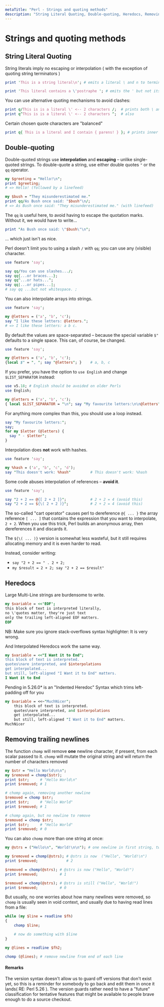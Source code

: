 ```yaml
---
metaTitle: "Perl - Strings and quoting methods"
description: "String Literal Quoting, Double-quoting, Heredocs, Removing trailing newlines"
---
```


# Strings and quoting methods



## String Literal Quoting


String literals imply no escaping or interpolation ( with the exception of quoting string terminators )

```perl
print 'This is a string literal\n'; # emits a literal \ and n to terminal

print 'This literal contains a \'postraphe '; # emits the ' but not its preceding \

```

You can use alternative quoting mechanisms to avoid clashes:

```perl
print q/This is is a literal \' <-- 2 characters /;  # prints both \ and '
print q^This is is a literal \' <-- 2 characters ^;  # also

```

Certain chosen quote characters are "balanced"

```perl
print q{ This is a literal and I contain { parens! } }; # prints inner { }

```



## Double-quoting


Double-quoted strings use **interpolation** and **escaping** – unlike single-quoted strings. To double-quote a string, use either double quotes `"` or the `qq` operator.

```perl
my $greeting = "Hello!\n";
print $greeting;
# => Hello! (followed by a linefeed)

my $bush = "They misunderestimated me."
print qq/As Bush once said: "$bush"\n/;
# => As Bush once said: "They misunderestimated me." (with linefeed)

```

The `qq` is useful here, to avoid having to escape the quotation marks. Without it, we would have to write...

```perl
print "As Bush once said: \"$bush\"\n";

```

... which just isn't as nice.

Perl doesn't limit you to using a slash `/` with `qq`; you can use any (visible) character.

```perl
use feature 'say';

say qq/You can use slashes.../;
say qq{...or braces...};
say qq^...or hats...^;
say qq|...or pipes...|;
# say qq ...but not whitespace. ;

```

You can also interpolate arrays into strings.

```perl
use feature 'say';

my @letters = ('a', 'b', 'c');
say "I like these letters: @letters.";
# => I like these letters: a b c.

```

By default the values are space-separated – because the special variable `$"` defaults to a single space. This can, of course, be changed.

```perl
use feature 'say';

my @letters = ('a', 'b', 'c');
{local $" = ", "; say "@letters"; }    # a, b, c

```

If you prefer, you have the option to `use English` and change `$LIST_SEPARATOR` instead:

```perl
use v5.18; # English should be avoided on older Perls
use English;

my @letters = ('a', 'b', 'c');
{ local $LIST_SEPARATOR = "\n"; say "My favourite letters:\n\n@letters" }

```

For anything more complex than this, you should use a loop instead.

```perl
say "My favourite letters:";
say;
for my $letter (@letters) {
  say " - $letter";
}

```

Interpolation does **not** work with hashes.

```perl
use feature 'say';

my %hash = ('a', 'b', 'c', 'd');
say "This doesn't work: %hash"         # This doesn't work: %hash

```

Some code abuses interpolation of references – **avoid it**.

```perl
use feature 'say';

say "2 + 2 == @{[ 2 + 2 ]}";           # 2 + 2 = 4 (avoid this)
say "2 + 2 == ${\( 2 + 2 )}";          # 2 + 2 = 4 (avoid this)

```

The so-called "cart operator" causes perl to dereference `@{ ... }` the array reference `[ ... ]` that contains the expression that you want to interpolate, `2 + 2`. When you use this trick, Perl builds an anonymous array, then dereferences it and discards it.

The `${\( ... )}` version is somewhat less wasteful, but it still requires allocating memory and it is even harder to read.

Instead, consider writing:

- `say "2 + 2 == " . 2 + 2;`
- `my $result = 2 + 2; say "2 + 2 == $result"`



## Heredocs


Large Multi-Line strings are burdensome to write.

```perl
my $variable = <<'EOF';
this block of text is interpreted literally,
no \'quotes matter, they're just text
only the trailing left-aligned EOF matters.
EOF

```

NB: Make sure you ignore stack-overflows syntax highlighter: It is very wrong.

And Interpolated Heredocs work the same way.

```perl
my $variable = <<"I Want it to End";
this block of text is interpreted.
quotes\nare interpreted, and $interpolations
get interpolated... 
but still, left-aligned "I Want it to End" matters.
I Want it to End

```

Pending in 5.26.0* is an "Indented Heredoc" Syntax which trims left-padding off for you

```perl
my $variable = <<~"MuchNicer";
    this block of text is interpreted.
    quotes\nare interpreted, and $interpolations
    get interpolated... 
    but still, left-aligned "I Want it to End" matters.
MuchNicer

```



## Removing trailing newlines


The function `chomp` will remove **one** newline character, if present, from each scalar passed to it. `chomp` will mutate the original string and will return the number of characters removed

```perl
my $str = "Hello World\n\n";
my $removed = chomp($str);
print $str;     # "Hello World\n"
print $removed; # 1    

# chomp again, removing another newline
$removed = chomp $str;
print $str;     # "Hello World"
print $removed; # 1    

# chomp again, but no newline to remove
$removed = chomp $str;
print $str;     # "Hello World"
print $removed; # 0    

```

You can also `chomp` more than one string at once:

```perl
my @strs = ("Hello\n", "World!\n\n"); # one newline in first string, two in second

my $removed = chomp(@strs); # @strs is now  ("Hello", "World!\n")
print $removed;             # 2

$removed = chomp(@strs); # @strs is now ("Hello", "World!")
print $removed;          # 1  

$removed = chomp(@strs); # @strs is still ("Hello", "World!")
print $removed;          # 0

```

But usually, no one worries about how many newlines were removed, so `chomp` is usually seen in void context, and usually due to having read lines from a file:

```perl
while (my $line = readline $fh)
{
    chomp $line;

    # now do something with $line
}

my @lines = readline $fh2;

chomp (@lines); # remove newline from end of each line

```



#### Remarks


The version syntax doesn't allow us to guard off versions that don't exist yet, so this is a reminder for somebody to go back and edit them in once it lands(  RE: Perl 5.26 ). The version guards rather need to have a "future" classification for tentative features that might be available to people brave enough to do a source checkout.

